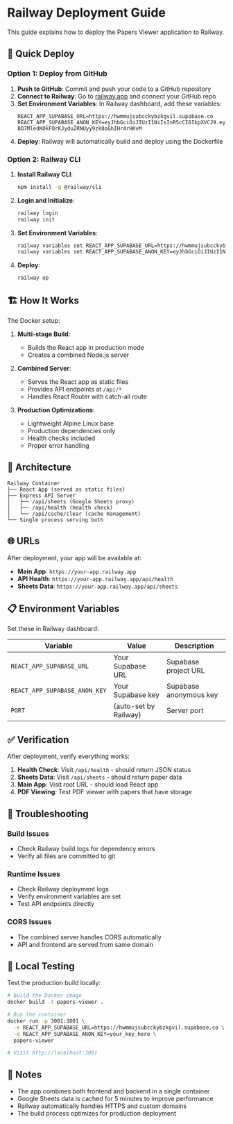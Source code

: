 # Railway Deployment Guide

This guide explains how to deploy the Papers Viewer application to Railway.

## 🚀 Quick Deploy

### Option 1: Deploy from GitHub

1. **Push to GitHub**: Commit and push your code to a GitHub repository
2. **Connect to Railway**: Go to [railway.app](https://railway.app) and connect your GitHub repo
3. **Set Environment Variables**: In Railway dashboard, add these variables:
   ```
   REACT_APP_SUPABASE_URL=https://hwmmujsubcckybzkgvil.supabase.co
   REACT_APP_SUPABASE_ANON_KEY=eyJhbGciOiJIUzI1NiIsInR5cCI6IkpXVCJ9.eyJpc3MiOiJzdXBhYmFzZSIsInJlZiI6Imh3bW11anN1YmNja3liemtndmlsIiwicm9sZSI6ImFub24iLCJpYXQiOjE3NTkxNDU1NTIsImV4cCI6MjA3NDcyMTU1Mn0.tk-BD7MledKOkFOrKJydu2RNUyy9zk8oGhIHr4rHKvM
   ```
4. **Deploy**: Railway will automatically build and deploy using the Dockerfile

### Option 2: Railway CLI

1. **Install Railway CLI**:
   ```bash
   npm install -g @railway/cli
   ```

2. **Login and Initialize**:
   ```bash
   railway login
   railway init
   ```

3. **Set Environment Variables**:
   ```bash
   railway variables set REACT_APP_SUPABASE_URL=https://hwmmujsubcckybzkgvil.supabase.co
   railway variables set REACT_APP_SUPABASE_ANON_KEY=eyJhbGciOiJIUzI1NiIsInR5cCI6IkpXVCJ9.eyJpc3MiOiJzdXBhYmFzZSIsInJlZiI6Imh3bW11anN1YmNja3liemtndmlsIiwicm9sZSI6ImFub24iLCJpYXQiOjE3NTkxNDU1NTIsImV4cCI6MjA3NDcyMTU1Mn0.tk-BD7MledKOkFOrKJydu2RNUyy9zk8oGhIHr4rHKvM
   ```

4. **Deploy**:
   ```bash
   railway up
   ```

## 🏗️ How It Works

The Docker setup:

1. **Multi-stage Build**: 
   - Builds the React app in production mode
   - Creates a combined Node.js server

2. **Combined Server**:
   - Serves the React app as static files
   - Provides API endpoints at `/api/*`
   - Handles React Router with catch-all route

3. **Production Optimizations**:
   - Lightweight Alpine Linux base
   - Production dependencies only
   - Health checks included
   - Proper error handling

## 🔧 Architecture

```
Railway Container
├── React App (served as static files)
├── Express API Server
│   ├── /api/sheets (Google Sheets proxy)
│   ├── /api/health (health check)
│   └── /api/cache/clear (cache management)
└── Single process serving both
```

## 🌐 URLs

After deployment, your app will be available at:
- **Main App**: `https://your-app.railway.app`
- **API Health**: `https://your-app.railway.app/api/health`  
- **Sheets Data**: `https://your-app.railway.app/api/sheets`

## 📋 Environment Variables

Set these in Railway dashboard:

| Variable | Value | Description |
|----------|--------|-------------|
| `REACT_APP_SUPABASE_URL` | Your Supabase URL | Supabase project URL |
| `REACT_APP_SUPABASE_ANON_KEY` | Your Supabase key | Supabase anonymous key |
| `PORT` | (auto-set by Railway) | Server port |

## ✅ Verification

After deployment, verify everything works:

1. **Health Check**: Visit `/api/health` - should return JSON status
2. **Sheets Data**: Visit `/api/sheets` - should return paper data  
3. **Main App**: Visit root URL - should load React app
4. **PDF Viewing**: Test PDF viewer with papers that have storage

## 🐛 Troubleshooting

### Build Issues
- Check Railway build logs for dependency errors
- Verify all files are committed to git

### Runtime Issues  
- Check Railway deployment logs
- Verify environment variables are set
- Test API endpoints directly

### CORS Issues
- The combined server handles CORS automatically
- API and frontend are served from same domain

## 🚧 Local Testing

Test the production build locally:

```bash
# Build the Docker image
docker build -t papers-viewer .

# Run the container
docker run -p 3001:3001 \
  -e REACT_APP_SUPABASE_URL=https://hwmmujsubcckybzkgvil.supabase.co \
  -e REACT_APP_SUPABASE_ANON_KEY=your_key_here \
  papers-viewer

# Visit http://localhost:3001
```

## 📝 Notes

- The app combines both frontend and backend in a single container
- Google Sheets data is cached for 5 minutes to improve performance
- Railway automatically handles HTTPS and custom domains
- The build process optimizes for production deployment